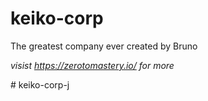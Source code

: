 # keiko-corp 
The greatest company ever created by Bruno

*visist https://zerotomastery.io/ for more*

#   k e i k o - c o r p - j  
 